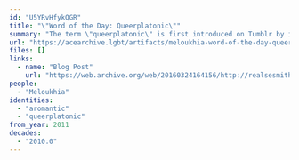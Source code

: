 ```yaml
---
id: "U5YRvHfykQGR"
title: "\"Word of the Day: Queerplatonic\""
summary: "The term \"queerplatonic\" is first introduced on Tumblr by its coiner"
url: "https://acearchive.lgbt/artifacts/meloukhia-word-of-the-day-queerplatonic"
files: []
links:
  - name: "Blog Post"
    url: "https://web.archive.org/web/20160324164156/http://realsesmith.tumblr.com/post/2868581031/word-of-the-day-queerplatonic"
people:
  - "Meloukhia"
identities:
  - "aromantic"
  - "queerplatonic"
from_year: 2011
decades:
  - "2010.0"
---
```

